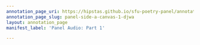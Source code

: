 ```yaml
---
annotation_page_uri: https://hipstas.github.io/sfu-poetry-panel/annotations/panel-side-a-canvas-1-djwa.json
annotation_page_slug: panel-side-a-canvas-1-djwa
layout: annotation_page
manifest_label: 'Panel Audio: Part 1'

---
```

